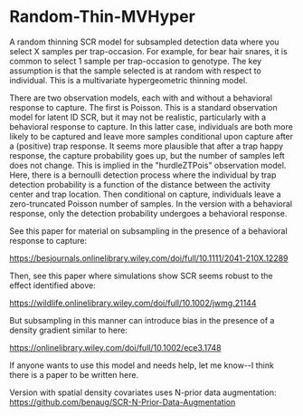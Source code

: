 # Random-Thin-MVHyper

A random thinning SCR model for subsampled detection data where you select X samples per trap-occasion. For example, for bear hair snares, it is common to select 1 sample per trap-occasion to genotype. The key assumption is that the sample selected is at random with respect to individual. This is a multivariate hypergeometric thinning model.

There are two observation models, each with and without a behavioral response to capture. The first is Poisson. This is a standard observation model for latent ID SCR, but it may not be realistic, particularly with a behavioral response to capture. In this latter case, individuals are both more likely to be captured and leave more samples conditional upon capture after a (positive) trap response. It seems more plausible that after a trap happy response, the capture probability goes up, but the number of samples left does not change. This is implied in the "hurdleZTPois" observation model. Here, there is a bernoulli detection process where the individual by trap detection probability is a function of the distance between the activity center and trap location. Then conditional on capture, individuals leave a zero-truncated Poisson number of samples. In the version with a behavioral response, only the detection probability undergoes a behavioral response.

See this paper for material on subsampling in the presence of a behavioral response to capture:

https://besjournals.onlinelibrary.wiley.com/doi/full/10.1111/2041-210X.12289

Then, see this paper where simulations show SCR seems robust to the effect identified above:

https://wildlife.onlinelibrary.wiley.com/doi/full/10.1002/jwmg.21144

But subsampling in this manner can introduce bias in the presence of a density gradient similar to here:

https://onlinelibrary.wiley.com/doi/full/10.1002/ece3.1748

If anyone wants to use this model and needs help, let me know--I think there is a paper to be written here.

Version with spatial density covariates uses N-prior data augmentation: https://github.com/benaug/SCR-N-Prior-Data-Augmentation

